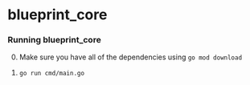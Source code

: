 # blueprint_core


### Running blueprint_core

0. Make sure you have all of the dependencies using `go mod download`

1. `go run cmd/main.go`

